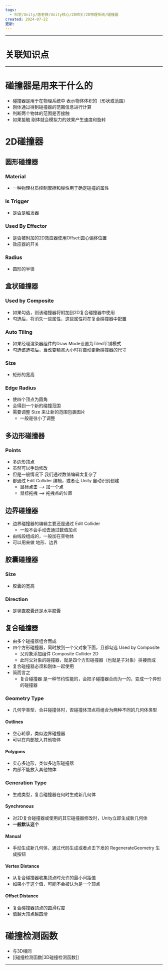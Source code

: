```yaml
---
tags:
  - 科学/Unity/唐老狮/Unity核心/2D相关/2D物理系统/碰撞器
created: 2024-07-22
更新:
---
```


---
# 关联知识点



---
# 碰撞器是用来干什么的

- 碰撞器是用于在物理系统中 表示物体体积的（形状或范围）
- 刚体通过得到碰撞器的范围信息进行计算
- 判断两个物体的范围是否接触
- 如果接触 刚体就会模拟力的效果产生速度和旋转
# 2D碰撞器
## 圆形碰撞器

### Material

- 一种物理材质控制摩擦和弹性用于确定碰撞的属性
### Is Trigger

- 是否是触发器
### Used By Effector

- 是否被附加的2D效应器使用Offset:圆心偏移位置
- 效应器的开关
### Radius

- 圆形的半径
## 盒状碰撞器
### Used by Composite

- 如果勾选，则该碰撞器将附加到2D复合碰撞器中使用
- 勾选后，将消失一些属性，这些属性将在复合碰撞器中配置
### Auto Tiling

- 如果经理渲染器组件的Draw Mode设置为Tiled平铺模式
- 勾选该选项后，当改变精灵大小时将自动更新碰撞器的尺寸
### Size

- 矩形的宽高
### Edge Radius

- 使四个顶点为圆角
- 会得到一个新的碰撞范围
- 需要调整 Size 来让新的范围包裹图片
	- 一般是往小了调整
## 多边形碰撞器

### Points

- 多边形顶点
- 虽然可以手动修改
- 但是一般情况下 我们通过数值编辑太复杂了
- 都通过 Edit Collider 编辑，或者让 Unity 自动识别创建
	- 鼠标点击 ——> 加一个点
	- 鼠标拖拽 ——> 拖拽点的位置
## 边界碰撞器

- 边界碰撞器的编辑主要还是通过 Edit Collider
	- 一般不会手动去通过数值加点
- 由线段组成的，一般加在空物体
- 可以用来做 地形、边界
## 胶囊碰撞器

### Size

- 胶囊的宽高
### Direction

- 是竖直胶囊还是水平胶囊
## 复合碰撞器

- 由多个碰撞器组合而成
- 四个方形碰撞器，同时放到一个父对象下面，且都勾选 Used by Composite
	- 父对象添加组件 Composite Collider 2D
	- 此时父对象的碰撞器，就是四个方形碰撞器（也就是子对象）拼接而成
- 复合碰撞器必须和刚体一起使用
- 简而言之
	- 复合碰撞器 是一种节约性能的，会把子碰撞器合而为一的，变成一个异形的碰撞器
### Geometry Type

- 几何学类型，合并碰撞体时，否碰撞体顶点将组合为两种不同的几何体类型
#### Outlines

- 空心轮廓，类似边界碰撞器
- 可以在内部放入其他物体
#### Polygons

- 实心多边形，类似多边形碰撞器
- 内部不能放入其他物体
### Generation Type

- 生成类型，复合碰撞器在何时生成新几何体
#### Synchronous

- 对2D复合碰撞器或使用的其它碰撞器修改时，Unity立即生成新几何体
- **一般默认这个**
#### Manual

- 手动生成新几何体，通过代码生成或者点击下发的 RegenerateGeometry 生成按钮
#### Vertex Distance

- 从复合碰撞器收集顶点时允许的最小间距值
- 如果小于这个值，可能不会被认为是一个顶点

#### Offset Distance

- 复合碰撞器顶点的圆滑程度
- 值越大顶点越圆滑
# 碰撞检测函数

- 与3D相同
- [[碰撞检测函数|3D碰撞检测函数]]

---
